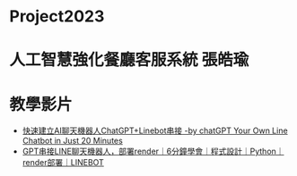 # Project2023

# 人工智慧強化餐廳客服系統 張皓瑜
# 教學影片
- [快速建立AI聊天機器人ChatGPT+Linebot串接 -by chatGPT Your Own Line Chatbot in Just 20 Minutes](https://www.youtube.com/watch?v=cKUNwqddBUM)
- [GPT串接LINE聊天機器人，部署render｜6分鐘學會｜程式設計｜Python｜render部署｜LINEBOT](https://www.youtube.com/watch?v=-bB65g1qqTg)
